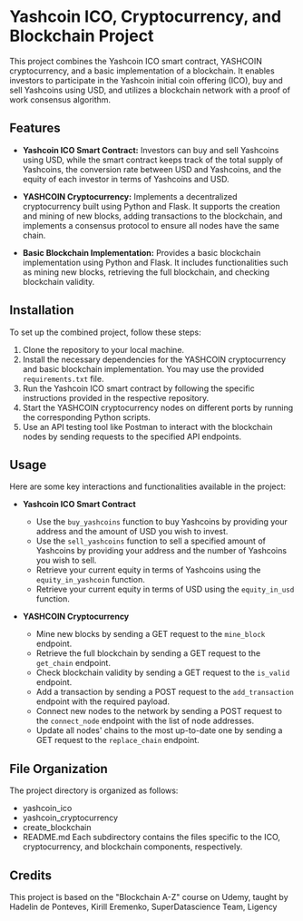 # Yashcoin ICO, Cryptocurrency, and Blockchain Project

This project combines the Yashcoin ICO smart contract, YASHCOIN cryptocurrency, and a basic implementation of a blockchain. It enables investors to participate in the Yashcoin initial coin offering (ICO), buy and sell Yashcoins using USD, and utilizes a blockchain network with a proof of work consensus algorithm.

## Features

- **Yashcoin ICO Smart Contract:** Investors can buy and sell Yashcoins using USD, while the smart contract keeps track of the total supply of Yashcoins, the conversion rate between USD and Yashcoins, and the equity of each investor in terms of Yashcoins and USD.

- **YASHCOIN Cryptocurrency:** Implements a decentralized cryptocurrency built using Python and Flask. It supports the creation and mining of new blocks, adding transactions to the blockchain, and implements a consensus protocol to ensure all nodes have the same chain.

- **Basic Blockchain Implementation:** Provides a basic blockchain implementation using Python and Flask. It includes functionalities such as mining new blocks, retrieving the full blockchain, and checking blockchain validity.

## Installation

To set up the combined project, follow these steps:

1. Clone the repository to your local machine.
2. Install the necessary dependencies for the YASHCOIN cryptocurrency and basic blockchain implementation. You may use the provided `requirements.txt` file.
3. Run the Yashcoin ICO smart contract by following the specific instructions provided in the respective repository.
4. Start the YASHCOIN cryptocurrency nodes on different ports by running the corresponding Python scripts.
5. Use an API testing tool like Postman to interact with the blockchain nodes by sending requests to the specified API endpoints.

## Usage

Here are some key interactions and functionalities available in the project:

- **Yashcoin ICO Smart Contract**
  - Use the `buy_yashcoins` function to buy Yashcoins by providing your address and the amount of USD you wish to invest.
  - Use the `sell_yashcoins` function to sell a specified amount of Yashcoins by providing your address and the number of Yashcoins you wish to sell.
  - Retrieve your current equity in terms of Yashcoins using the `equity_in_yashcoin` function.
  - Retrieve your current equity in terms of USD using the `equity_in_usd` function.

- **YASHCOIN Cryptocurrency**
  - Mine new blocks by sending a GET request to the `mine_block` endpoint.
  - Retrieve the full blockchain by sending a GET request to the `get_chain` endpoint.
  - Check blockchain validity by sending a GET request to the `is_valid` endpoint.
  - Add a transaction by sending a POST request to the `add_transaction` endpoint with the required payload.
  - Connect new nodes to the network by sending a POST request to the `connect_node` endpoint with the list of node addresses.
  - Update all nodes' chains to the most up-to-date one by sending a GET request to the `replace_chain` endpoint.

## File Organization

The project directory is organized as follows:

- yashcoin_ico
- yashcoin_cryptocurrency
- create_blockchain
- README.md
Each subdirectory contains the files specific to the ICO, cryptocurrency, and blockchain components, respectively.

## Credits
This project is based on the "Blockchain A-Z" course on Udemy, taught by Hadelin de Ponteves, Kirill Eremenko, SuperDatascience Team, Ligency

